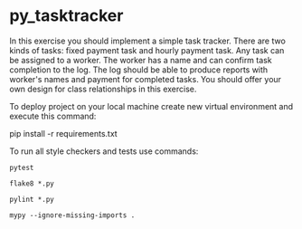# py_tasktracker

In this exercise you should implement a simple task tracker. There are two kinds of tasks: fixed payment task and hourly payment task. Any task can be assigned to a worker. The worker has a name and can confirm task completion to the log. The log should be able to produce reports with worker's names and payment for completed tasks. You should offer your own design for class relationships in this exercise.

To deploy project on your local machine create new virtual environment and execute this command:

pip install -r requirements.txt

To run all style checkers and tests use commands:

`pytest `

`flake8 *.py`

`pylint *.py`

`mypy --ignore-missing-imports .`